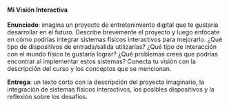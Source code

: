 #### Mi Visión Interactiva

**Enunciado**: imagina un proyecto de entretenimiento digital que te gustaría desarrollar en el futuro. Describe brevemente el proyecto y luego enfócate en cómo podrías integrar sistemas físicos interactivos para mejorarlo. ¿Qué tipo de dispositivos de entrada/salida utilizarías? ¿Qué tipo de interacción con el mundo físico te gustaría lograr? ¿Qué problemas crees que podrías encontrar al implementar estos sistemas? Conecta tu visión con la descripción del curso y los conceptos que se mencionan.

**Entrega**: un texto corto con la descripción del proyecto imaginario, la integración de sistemas físicos interactivos, los posibles dispositivos y la reflexión sobre los desafíos.
